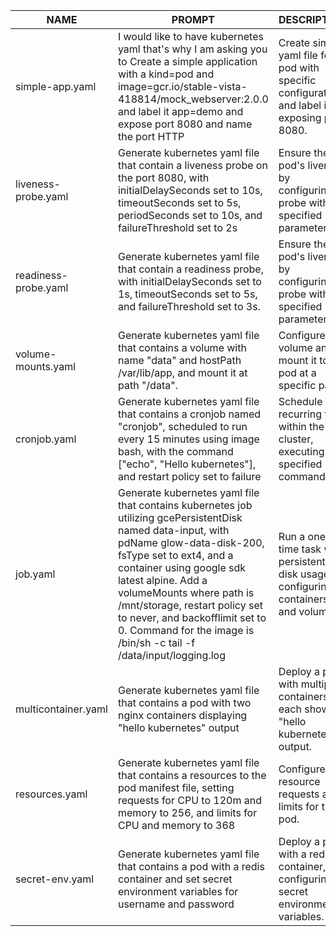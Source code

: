 | NAME              | PROMPT      | DESCRIPTION | EXAMPLE |
|-------------------|-------------|-------------|---------|
| simple-app.yaml          | I would like to have kubernetes yaml that's why I am asking you to Create a simple application with a kind=pod and image=gcr.io/stable-vista-418814/mock_webserver:2.0.0 and label it app=demo and expose port 8080 and name the port HTTP | Create simple yaml file for pod with specific configurations and label it, exposing port 8080. | [simple-app.yaml](yaml/simple-app.yaml)         |
| liveness-probe.yaml | Generate kubernetes yaml file that contain a liveness probe on the port 8080, with initialDelaySeconds set to 10s, timeoutSeconds set to 5s, periodSeconds set to 10s, and failureThreshold set to 2s        | Ensure the pod's liveness by configuring a probe with specified parameters. | [liveness-probe.yaml](yaml/liveness-probe.yaml) |
| readiness-probe.yaml | Generate kubernetes yaml file that contain a readiness probe, with initialDelaySeconds set to 1s, timeoutSeconds set to 5s, and failureThreshold set to 3s. | Ensure the pod's liveness by configuring a probe with specified parameters. | [readiness-probe.yaml](yaml/readiness-probe.yaml) |
| volume-mounts.yaml | Generate kubernetes yaml file that contains a volume with name "data" and hostPath /var/lib/app, and mount it at path "/data". | Configure a volume and mount it to the pod at a specific path. | [volume-mounts.yaml](yaml/volume-mounts.yaml)         |
| cronjob.yaml  | Generate kubernetes yaml file that contains a cronjob named "cronjob", scheduled to run every 15 minutes using image bash, with the command ["echo", "Hello kubernetes"], and restart policy set to failure           | Schedule a recurring task within the cluster, executing specified commands. | [cronjob.yaml](yaml/cronjob.yaml)         |
| job.yaml      | Generate kubernetes yaml file that contains kubernetes job utilizing gcePersistentDisk named data-input, with pdName glow-data-disk-200, fsType set to ext4, and a container using google sdk latest alpine. Add a volumeMounts where path is /mnt/storage, restart policy set to never, and backofflimit set to 0. Command for the image is /bin/sh -c tail -f /data/input/logging.log          | Run a one-time task with persistent disk usage, configuring containers and volumes. | [job.yaml](yaml/job.yaml)         |
| multicontainer.yaml | Generate kubernetes yaml file that contains a pod with two nginx containers displaying "hello kubernetes" output        | Deploy a pod with multiple containers, each showing "hello kubernetes" output. | [multicontainer.yaml](yaml/multicontainer.yaml)         |
| resources.yaml | Generate kubernetes yaml file that contains a resources to the pod manifest file, setting requests for CPU to 120m and memory to 256, and limits for CPU and memory to 368           | Configure resource requests and limits for the pod. | [resources.yaml](yaml/resources.yaml)         |
| secret-env.yaml | Generate kubernetes yaml file that contains a pod with a redis container and set secret environment variables for username and password          | Deploy a pod with a redis container, configuring secret environment variables. | [secret-env.yaml](yaml/secret-env.yaml)         |
